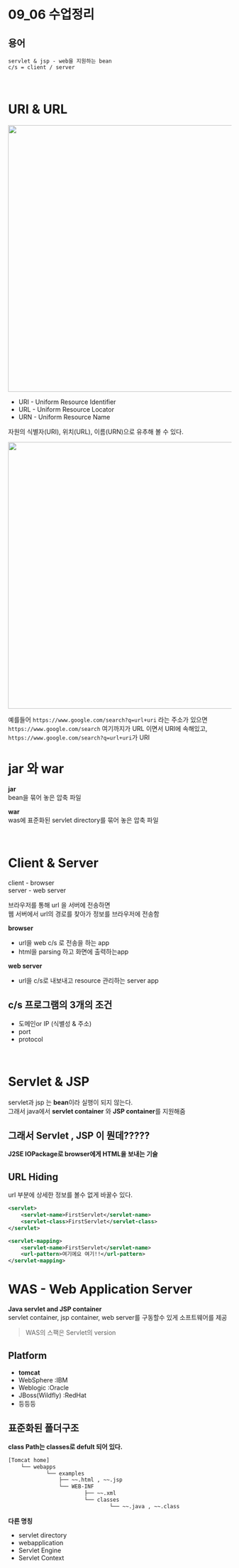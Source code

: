 09_06 수업정리
===

## 용어
    servlet & jsp - web을 지원하는 bean
    c/s = client / server

<br/>

# URI &  URL
<img src="https://media.vlpt.us/images/jch9537/post/51dcc312-8ecb-4048-80df-cbde40865e7a/image.png" width = "600">

- URI - Uniform Resource Identifier
- URL - Uniform Resource Locator
- URN - Uniform Resource Name
  
자원의 식별자(URI), 위치(URL), 이름(URN)으로 유추해 볼 수 있다.

<img src ="https://media.vlpt.us/images/jch9537/post/88b0c8ac-5870-4cbc-b613-7dd39f510f31/image.png" width ="600">

예를들어 `https://www.google.com/search?q=url+uri` 라는 주소가 있으면  
`https://www.google.com/search` 여기까지가  URL 이면서 URI에 속해있고,   
`https://www.google.com/search?q=url+uri`가 URI 


# jar 와 war

**jar**  
bean을 묶어 놓은 압축 파일  

**war**  
was에 표준화된 servlet directory를 묶어 놓은 압축 파일

<br/>

# Client & Server

client - browser  
server - web server

브라우저를 통해 url 을 서버에 전송하면  
웹 서버에서 url의 경로를 찾아가 정보를 브라우저에 전송함

**browser** 
- url을 web c/s 로 전송을 하는 app
- html을 parsing 하고 화면에 출력하는app

**web server**
- url을 c/s로 내보내고 resource 관리하는 server app

## c/s 프로그램의 3개의 조건

- 도메인or IP (식별성 & 주소)
- port
- protocol

<br/>

# Servlet & JSP 
servlet과 jsp 는 **bean**이라 실행이 되지 않는다.  
그래서 java에서  **servlet container** 와 **JSP container**를 지원해줌    
    
## 그래서 Servlet , JSP 이 뭔데?????
**J2SE IOPackage로 browser에게 HTML을 보내는 기술**  

## URL Hiding
url 부분에 상세한 정보를 볼수 없게 바꿀수 있다. 
```xml
<servlet>
    <servlet-name>FirstServlet</servlet-name>
    <servlet-class>FirstServlet</servlet-class>
</servlet>

<servlet-mapping>
    <servlet-name>FirstServlet</servlet-name>
    <url-pattern>여기에요 여기!!</url-pattern>
</servlet-mapping>
```
# WAS - Web Application Server
**Java servlet and JSP container**  
servlet container, jsp container, web server를 구동할수 있게 소프트웨어를 제공
> WAS의 스팩은 Servlet의 version
## Platform
- **tomcat** 
- WebSphere :IBM  
- Weblogic :Oracle 
- JBoss(Wildfly) :RedHat
- 등등등

## 표준화된 폴더구조
**class Path는 classes로 defult 되어 있다.**
```bash
[Tomcat home]
    └── webapps
            └── examples 
                ├── ~~.html , ~~.jsp
                └── WEB-INF
                        ├── ~~.xml
                        └── classes
                                └── ~~.java , ~~.class
```
**다른 명칭**
- servlet directory
- webapplication
- Servlet Engine 
- Servlet Context
